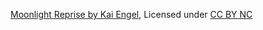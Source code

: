 [Moonlight Reprise by Kai Engel](https://freemusicarchive.org/music/Kai_Engel/Irsens_Tale/Kai_Engel_-_Irsens_Tale_-_04_Moonlight_Reprise), Licensed under [CC BY NC](https://creativecommons.org/licenses/by-nc/3.0/)